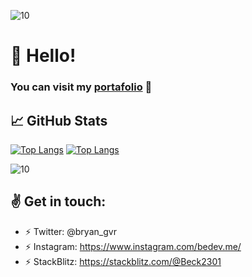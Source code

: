 ![10](https://i.ibb.co/qJdxXS0/Dise-o-sin-t-tulo.gif)
# 👋 Hello!
### You can visit my [portafolio](http://bedev.me) :rocket:

## &#x1f4c8; GitHub Stats

[![Top Langs](https://github-readme-stats.vercel.app/api/top-langs/?username=beck2301&layout=compact&theme=tokyonight)](https://github.com/beck2301/github-readme-stats)
[![Top Langs](https://github-readme-stats.vercel.app/api/top-langs/?username=beck2301&layout=compact&theme=tokyonight)](https://github.com/beck2301/github-readme-stats)


![10](https://i.ibb.co/qJdxXS0/Dise-o-sin-t-tulo.gif)
## :v: Get in touch: 
* :zap: Twitter: @bryan_gvr 
* :zap: Instagram: https://www.instagram.com/bedev.me/
* :zap: StackBlitz: https://stackblitz.com/@Beck2301
